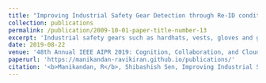 ```yaml
---
title: "Improving Industrial Safety Gear Detection through Re-ID conditioned Detector"
collection: publications
permalink: /publication/2009-10-01-paper-title-number-13
excerpt: 'Industrial safety gears such as hardhats, vests, gloves and goggles are vital in safety of workers. With the advancement of vision technologies, most industries are moving towards automatic safety monitoring systems for its enforcement. However, most of the industrial safety monitoring systems are plagued by the following problems. To begin with, object detection which is the principal component of this system suffers from the problem of false detections and missed detections which are extremely costly resulting in wrong safety monitoring alerts and safety hazards. Further, while video object detection has seen a large traction through ImagenetDet and MOT17Det challenges, to the best of our knowledge there is no work till date in the context of industrial safety. Finally, unlike existing areas of object detection where there is the availability of large datasets, best of existing research works in detecting industrial safety gears is restricted to mostly hardhats due to lack of large datasets. In this work, we address these previously mentioned challenges by presenting a unified industrial safety system. As part of this developed system, we firstly introduce safety gear detection dataset consisting of 5k images with the previously mentioned classes of safety gears and present exhaustive benchmark on state-of-the-art single frame object detection. Secondly, to address wrong/missed detections we propose to exploit temporal information from contiguous frames by conditioning the object detection in the current frame on results of reidentification of objects computed in prior frames. Finally, we conduct extensive experiments using the developed Re-ID conditioned object detection system with various state-of-the-art object detectors to show that the proposed system produces mAP of 85\%, 87\%, 92\% and 78\% with average improvements of 5\% mAP across the previously mentioned safety gears under complex conditions of illumination, posture and occlusions.'
date: 2019-08-22
venue: '48th Annual IEEE AIPR 2019: Cognition, Collaboration, and CloudWashington, D.C. October 15-17, 2019'
paperurl: 'https://manikandan-ravikiran.github.io/publications/'
citation: '<b>Manikandan, R</b>, Shibashish Sen, Improving Industrial Safety Gear Detection through Re-ID conditioned Detector, 48th Annual IEEE AIPR 2019: Cognition, Collaboration, and CloudWashington, D.C. October 15-17, 2019'
---
```

